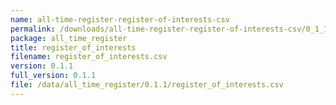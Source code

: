 ```yaml
---
name: all-time-register-register-of-interests-csv
permalink: /downloads/all-time-register-register-of-interests-csv/0_1_1
package: all_time_register
title: register_of_interests
filename: register_of_interests.csv
version: 0.1.1
full_version: 0.1.1
file: /data/all_time_register/0.1.1/register_of_interests.csv
---
```

